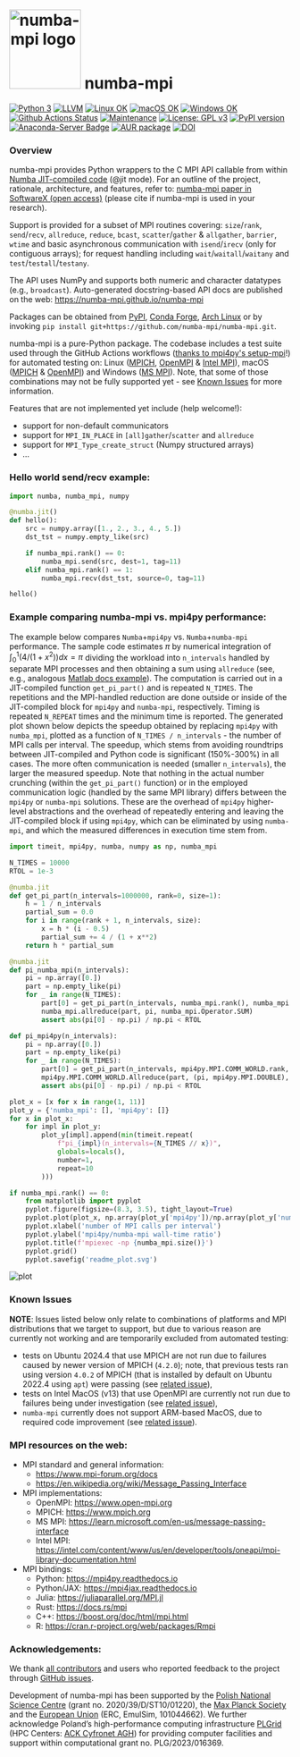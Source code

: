 # <img src="https://raw.githubusercontent.com/numba-mpi/numba-mpi/main/.github/numba_mpi_logo.svg" width=128 height=142 alt="numba-mpi logo"> numba-mpi

[![Python 3](https://img.shields.io/static/v1?label=Python&logo=Python&color=3776AB&message=3)](https://www.python.org/)
[![LLVM](https://img.shields.io/static/v1?label=LLVM&logo=LLVM&color=gold&message=Numba)](https://numba.pydata.org)
[![Linux OK](https://img.shields.io/static/v1?label=Linux&logo=Linux&color=yellow&message=%E2%9C%93)](https://en.wikipedia.org/wiki/Linux)
[![macOS OK](https://img.shields.io/static/v1?label=macOS&logo=Apple&color=silver&message=%E2%9C%93)](https://en.wikipedia.org/wiki/macOS)
[![Windows OK](https://img.shields.io/static/v1?label=Windows&logo=Windows&color=white&message=%E2%9C%93)](https://en.wikipedia.org/wiki/Windows)
[![Github Actions Status](https://github.com/numba-mpi/numba-mpi/workflows/tests+pypi/badge.svg?branch=main)](https://github.com/numba-mpi/numba-mpi/actions/workflows/tests+pypi.yml)
[![Maintenance](https://img.shields.io/badge/Maintained%3F-yes-green.svg)](https://GitHub.com/numba-mpi/numba-mpi/graphs/commit-activity)
[![License: GPL v3](https://img.shields.io/badge/License-GPL%20v3-blue.svg)](https://www.gnu.org/licenses/gpl-3.0.html)
[![PyPI version](https://badge.fury.io/py/numba-mpi.svg)](https://pypi.org/project/numba-mpi)
[![Anaconda-Server Badge](https://anaconda.org/conda-forge/numba-mpi/badges/version.svg)](https://anaconda.org/conda-forge/numba-mpi)
[![AUR package](https://repology.org/badge/version-for-repo/aur/python:numba-mpi.svg)](https://aur.archlinux.org/packages/python-numba-mpi)
[![DOI](https://zenodo.org/badge/316911228.svg)](https://zenodo.org/badge/latestdoi/316911228)

### Overview
numba-mpi provides Python wrappers to the C MPI API callable from within [Numba JIT-compiled code](https://numba.readthedocs.io/en/stable/user/jit.html) (@jit mode). For an outline of the project, rationale, architecture, and features, refer to: [numba-mpi paper in SoftwareX (open access)](https://www.sciencedirect.com/science/article/pii/S235271102400267X) (please cite if numba-mpi is used in your research).

Support is provided for a subset of MPI routines covering: `size`/`rank`, `send`/`recv`, `allreduce`, `reduce`, `bcast`, `scatter`/`gather` & `allgather`, `barrier`, `wtime`
and basic asynchronous communication with `isend`/`irecv` (only for contiguous arrays); for request handling including `wait`/`waitall`/`waitany` and `test`/`testall`/`testany`.

The API uses NumPy and supports both numeric and character datatypes (e.g., `broadcast`).
Auto-generated docstring-based API docs are published on the web: https://numba-mpi.github.io/numba-mpi

Packages can be obtained from
  [PyPI](https://pypi.org/project/numba-mpi),
  [Conda Forge](https://anaconda.org/conda-forge/numba-mpi),
  [Arch Linux](https://aur.archlinux.org/packages/python-numba-mpi)
  or by invoking `pip install git+https://github.com/numba-mpi/numba-mpi.git`.

numba-mpi is a pure-Python package.
The codebase includes a test suite used through the GitHub Actions workflows ([thanks to mpi4py's setup-mpi](https://github.com/mpi4py/setup-mpi)!)
for automated testing on: Linux ([MPICH](https://www.mpich.org/), [OpenMPI](https://www.open-mpi.org/doc/)
& [Intel MPI](https://www.intel.com/content/www/us/en/developer/tools/oneapi/mpi-library.html)),
macOS ([MPICH](https://www.mpich.org/) & [OpenMPI](https://www.open-mpi.org/doc/)) and
Windows ([MS MPI](https://docs.microsoft.com/en-us/message-passing-interface/microsoft-mpi)). Note, that some of those
combinations may not be fully supported yet - see [Known Issues](#known-issues) for more information.

Features that are not implemented yet include (help welcome!):
- support for non-default communicators
- support for `MPI_IN_PLACE` in `[all]gather`/`scatter` and `allreduce`
- support for `MPI_Type_create_struct` (Numpy structured arrays)
- ...

### Hello world send/recv example:
```python
import numba, numba_mpi, numpy

@numba.jit()
def hello():
    src = numpy.array([1., 2., 3., 4., 5.])
    dst_tst = numpy.empty_like(src)

    if numba_mpi.rank() == 0:
        numba_mpi.send(src, dest=1, tag=11)
    elif numba_mpi.rank() == 1:
        numba_mpi.recv(dst_tst, source=0, tag=11)

hello()
```

### Example comparing numba-mpi vs. mpi4py performance:

The example below compares `Numba`+`mpi4py` vs. `Numba`+`numba-mpi` performance.
The sample code estimates $\pi$ by numerical integration of $\int_0^1 (4/(1+x^2))dx=\pi$
dividing the workload into `n_intervals` handled by separate MPI processes
and then obtaining a sum using `allreduce` (see, e.g., analogous [Matlab docs example](https://www.mathworks.com/help/parallel-computing/numerical-estimation-of-pi-using-message-passing.html)).
The computation is carried out in a JIT-compiled function `get_pi_part()` and is repeated
`N_TIMES`. The repetitions and the MPI-handled reduction are done outside or
inside of the JIT-compiled block for `mpi4py` and `numba-mpi`, respectively.
Timing is repeated `N_REPEAT` times and the minimum time is reported.
The generated plot shown below depicts the speedup obtained by replacing `mpi4py`
with `numba_mpi`, plotted as a function of `N_TIMES / n_intervals` - the number of MPI calls per
interval. The speedup, which stems from avoiding roundtrips between JIT-compiled
and Python code is significant (150%-300%) in all cases. The more often communication
is needed (smaller `n_intervals`), the larger the measured speedup. Note that nothing
in the actual number crunching (within the `get_pi_part()` function) or in the employed communication logic
(handled by the same MPI library) differs between the `mpi4py` or `numba-mpi` solutions.
These are the overhead of `mpi4py` higher-level abstractions and the overhead of
repeatedly entering and leaving the JIT-compiled block if using `mpi4py`, which can be
eliminated by using `numba-mpi`, and which the measured differences in execution time
stem from.
```python
import timeit, mpi4py, numba, numpy as np, numba_mpi

N_TIMES = 10000
RTOL = 1e-3

@numba.jit
def get_pi_part(n_intervals=1000000, rank=0, size=1):
    h = 1 / n_intervals
    partial_sum = 0.0
    for i in range(rank + 1, n_intervals, size):
        x = h * (i - 0.5)
        partial_sum += 4 / (1 + x**2)
    return h * partial_sum

@numba.jit
def pi_numba_mpi(n_intervals):
    pi = np.array([0.])
    part = np.empty_like(pi)
    for _ in range(N_TIMES):
        part[0] = get_pi_part(n_intervals, numba_mpi.rank(), numba_mpi.size())
        numba_mpi.allreduce(part, pi, numba_mpi.Operator.SUM)
        assert abs(pi[0] - np.pi) / np.pi < RTOL

def pi_mpi4py(n_intervals):
    pi = np.array([0.])
    part = np.empty_like(pi)
    for _ in range(N_TIMES):
        part[0] = get_pi_part(n_intervals, mpi4py.MPI.COMM_WORLD.rank, mpi4py.MPI.COMM_WORLD.size)
        mpi4py.MPI.COMM_WORLD.Allreduce(part, (pi, mpi4py.MPI.DOUBLE), op=mpi4py.MPI.SUM)
        assert abs(pi[0] - np.pi) / np.pi < RTOL

plot_x = [x for x in range(1, 11)]
plot_y = {'numba_mpi': [], 'mpi4py': []}
for x in plot_x:
    for impl in plot_y:
        plot_y[impl].append(min(timeit.repeat(
            f"pi_{impl}(n_intervals={N_TIMES // x})",
            globals=locals(),
            number=1,
            repeat=10
        )))

if numba_mpi.rank() == 0:
    from matplotlib import pyplot
    pyplot.figure(figsize=(8.3, 3.5), tight_layout=True)
    pyplot.plot(plot_x, np.array(plot_y['mpi4py'])/np.array(plot_y['numba_mpi']), marker='o')
    pyplot.xlabel('number of MPI calls per interval')
    pyplot.ylabel('mpi4py/numba-mpi wall-time ratio')
    pyplot.title(f'mpiexec -np {numba_mpi.size()}')
    pyplot.grid()
    pyplot.savefig('readme_plot.svg')
```

![plot](https://github.com/numba-mpi/numba-mpi/releases/download/tip/readme_plot.png)

### Known Issues

**NOTE**: Issues listed below only relate to combinations of platforms and MPI distributions that we target to support, but due to various reason are currently not working and are temporarily excluded from automated testing:

- tests on Ubuntu 2024.4 that use MPICH are not run due to failures caused by newer version of MPICH (`4.2.0`); note, that previous tests ran
using version `4.0.2` of MPICH (that is installed by default on Ubuntu 2022.4 using `apt`) were passing (see [related issue](https://github.com/numba-mpi/numba-mpi/issues/162)),
- tests on Intel MacOS (v13) that use OpenMPI are currently not run due to failures being under investigation (see [related issue](https://github.com/numba-mpi/numba-mpi/issues/163)),
- `numba-mpi` currently does not support ARM-based MacOS, due to required code improvement (see [related issue](https://github.com/numba-mpi/numba-mpi/issues/164)).

### MPI resources on the web:

- MPI standard and general information:
    - https://www.mpi-forum.org/docs
    - https://en.wikipedia.org/wiki/Message_Passing_Interface
- MPI implementations:
    - OpenMPI: https://www.open-mpi.org
    - MPICH: https://www.mpich.org
    - MS MPI: https://learn.microsoft.com/en-us/message-passing-interface
    - Intel MPI: https://intel.com/content/www/us/en/developer/tools/oneapi/mpi-library-documentation.html
- MPI bindings:
    - Python: https://mpi4py.readthedocs.io
    - Python/JAX: https://mpi4jax.readthedocs.io
    - Julia: https://juliaparallel.org/MPI.jl
    - Rust: https://docs.rs/mpi
    - C++: https://boost.org/doc/html/mpi.html
    - R: https://cran.r-project.org/web/packages/Rmpi

### Acknowledgements:

We thank [all contributors](https://github.com/numba-mpi/numba-mpi/graphs/contributors) and users who reported feedback to the project
  through [GitHub issues](https://github.com/numba-mpi/numba-mpi/issues).

Development of numba-mpi has been supported by the [Polish National Science Centre](https://ncn.gov.pl/en) (grant no. 2020/39/D/ST10/01220),
  the [Max Planck Society](https://www.mpg.de/en) and the [European Union](https://erc.europa.eu/) (ERC, EmulSim, 101044662).
We further acknowledge Poland’s high-performance computing infrastructure [PLGrid](https://plgrid.pl) (HPC Centers: [ACK Cyfronet AGH](https://www.cyfronet.pl/en))
  for providing computer facilities and support within computational grant no. PLG/2023/016369.
